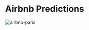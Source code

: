 # Airbnb Predictions

![airbnb-paris](https://user-images.githubusercontent.com/97919969/227651868-5325455a-cb33-4ba6-9491-28a77608d905.jpeg)
